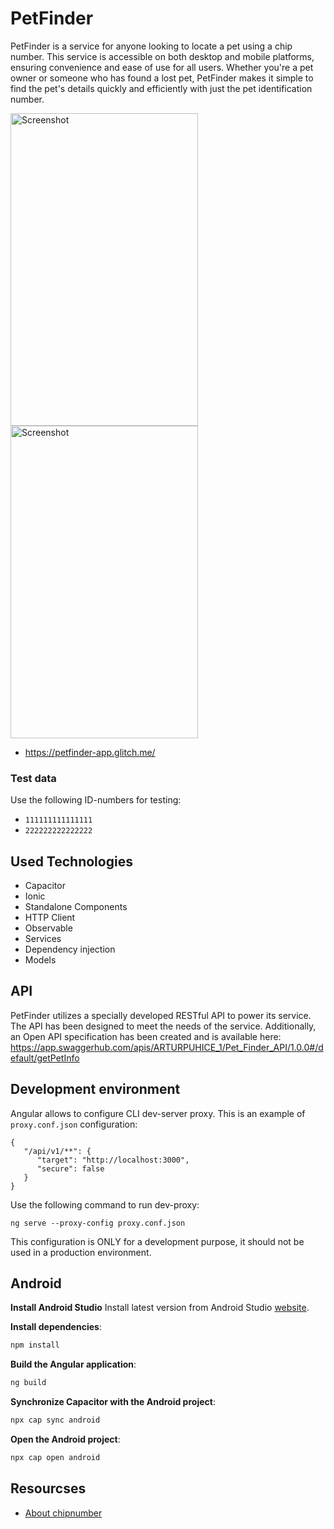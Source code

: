 # PetFinder

PetFinder is a service for anyone looking to locate a pet using a chip number. This service is accessible on both desktop and mobile platforms, ensuring convenience and ease of use for all users. Whether you're a pet owner or someone who has found a lost pet, PetFinder makes it simple to find the pet's details quickly and efficiently with just the pet identification number.

<img src="https://github.com/user-attachments/assets/1617baf9-2750-4b83-b746-598e3b95d52d" alt="Screenshot" width="300" height="500"/>
<img src="https://github.com/user-attachments/assets/0a646737-0798-4be1-87f1-e4e915880944" alt="Screenshot" width="300" height="500"/>

* https://petfinder-app.glitch.me/

### Test data
Use the following ID-numbers for testing:
* `111111111111111`
* `222222222222222`


## Used Technologies
* Capacitor
* Ionic
* Standalone Components
* HTTP Client
* Observable
* Services
* Dependency injection
* Models

## API

PetFinder utilizes a specially developed RESTful API to power its service. The API has been designed to meet the needs of the service. Additionally, an Open API specification has been created and is available here:
https://app.swaggerhub.com/apis/ARTURPUHICE_1/Pet_Finder_API/1.0.0#/default/getPetInfo

## Development environment

Angular allows to configure CLI dev-server proxy. This is an example of `proxy.conf.json` configuration:
```
{
   "/api/v1/**": {
      "target": "http://localhost:3000",
      "secure": false
   }
}
```
Use the following command to run dev-proxy:
```
ng serve --proxy-config proxy.conf.json
```
This configuration is ONLY for a development purpose, it should not be used in a production environment.

## Android

**Install Android Studio**
Install latest version from Android Studio [website](https://developer.android.com/studio).

**Install dependencies**:
```bash
npm install
```

**Build the Angular application**:
```bash
ng build
```

**Synchronize Capacitor with the Android project**:
```bash
npx cap sync android
```

**Open the Android project**:
```bash
npx cap open android
```
## Resourcses
* [About chipnumber](https://chipnummer.nl/over)
